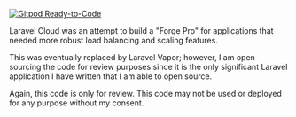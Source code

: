 [![Gitpod Ready-to-Code](https://img.shields.io/badge/Gitpod-Ready--to--Code-blue?logo=gitpod)](https://gitpod.io/#https://github.com/ChristopherDosin/laravel-cloud) 

Laravel Cloud was an attempt to build a "Forge Pro" for applications that needed more robust load balancing and scaling features.

This was eventually replaced by Laravel Vapor; however, I am open sourcing the code for review purposes since it is the only significant Laravel application I have written that I am able to open source.

Again, this code is only for review. This code may not be used or deployed for any purpose without my consent.
